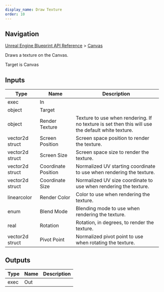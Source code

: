 ```yaml
---
display_name: Draw Texture
order: 10
---
```

## Navigation

[Unreal Engine Blueprint API Reference](https://dev.epicgames.com/documentation/en-us/unreal-engine/BlueprintAPI) > [Canvas](https://dev.epicgames.com/documentation/en-us/unreal-engine/BlueprintAPI/Canvas)

Draws a texture on the Canvas.

Target is Canvas

## Inputs

| Type | Name | Description |
| --- | --- | --- |
| exec | In |  |
| object | Target |  |
| object | Render Texture | Texture to use when rendering. If no texture is set then this will use the default white texture. |
| vector2d struct | Screen Position | Screen space position to render the texture. |
| vector2d struct | Screen Size | Screen space size to render the texture. |
| vector2d struct | Coordinate Position | Normalized UV starting coordinate to use when rendering the texture. |
| vector2d struct | Coordinate Size | Normalized UV size coordinate to use when rendering the texture. |
| linearcolor | Render Color | Color to use when rendering the texture. |
| enum | Blend Mode | Blending mode to use when rendering the texture. |
| real | Rotation | Rotation, in degrees, to render the texture. |
| vector2d struct | Pivot Point | Normalized pivot point to use when rotating the texture. |

## Outputs

| Type | Name | Description |
| --- | --- | --- |
| exec | Out |  |
